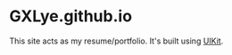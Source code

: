 # GXLye.github.io

This site acts as my resume/portfolio. It's built using [UIKit](http://getuikit.com).
